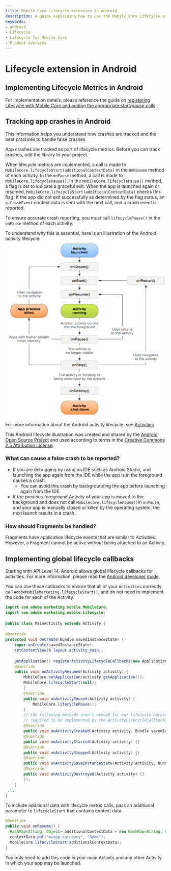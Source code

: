 ```yaml
---
title: Mobile Core Lifecycle extension in Android
description: A guide explaining how to use the Mobile Core Lifecycle extension in Android.
keywords:
- Android
- Lifecycle
- Lifecycle for Mobile Core
- Product overview
---
```


# Lifecycle extension in Android

## Implementing Lifecycle Metrics in Android

For implementation details, please reference the guide on [registering Lifecycle with Mobile Core and adding the appropriate start/pause calls](../index.md#register-lifecycle-with-mobile-core-and-add-appropriate-startpause-calls).

## Tracking app crashes in Android

This information helps you understand how crashes are tracked and the best practices to handle false crashes.

<InlineAlert variant="info" slots="text"/>

App crashes are tracked as part of lifecycle metrics. Before you can track crashes, add the library to your project.

When lifecycle metrics are implemented, a call is made to `MobileCore.lifecycleStart(additionalContextData)` in the `OnResume` method of each activity. In the `onPause` method, a call is made to `MobileCore.lifecyclePause()`. In the `MobileCore.lifecyclePause()` method, a flag is set to indicate a graceful exit. When the app is launched again or resumed, `MobileCore.lifecycleStart(additionalContextData)` checks this flag. If the app did not exit successfully as determined by the flag status, an `a.CrashEvent` context data is sent with the next call, and a crash event is reported.

<InlineAlert variant="info" slots="text"/>

To ensure accurate crash reporting, you must call `lifecyclePause()` in the `onPause` method of each activity.

To understand why this is essential, here is an illustration of the Android activity lifecycle:![](./assets/android/android-crash.png)

For more information about the Android activity lifecycle, see [Activities](https://developer.android.com/guide/components/activities/).

This Android lifecycle illustration was created and shared by the [Android Open Source Project](https://source.android.com/) and used according to terms in the [Creative Commons 2.5 Attribution License](https://creativecommons.org/licenses/by/2.5/).

### What can cause a false crash to be reported?

* If you are debugging by using an IDE such as Android Studio, and launching the app again from the IDE while the app is in the foreground causes a crash.
  * You can avoid this crash by backgrounding the app before launching again from the IDE.
* If the previous foreground Activity of your app is moved to the background and does not call `MobileCore.lifecyclePause()`in `onPause`, and your app is manually closed or killed by the operating system, the next launch results in a crash.

### How should Fragments be handled?

Fragments have application lifecycle events that are similar to Activities. However, a Fragment cannot be active without being attached to an Activity.

## Implementing global lifecycle callbacks

Starting with API Level 14, Android allows global lifecycle callbacks for activities. For more information, please read the [Android developer guide](https://developer.android.com/reference/android/app/Application#registerActivityLifecycleCallbacks%28android.app.Application.ActivityLifecycleCallbacks).

You can use these callbacks to ensure that all of your `Activities` correctly call `AdobeMobileMarketing.lifecycleStart()`, and do not need to implement the code for each of the Activity.

```java
import com.adobe.marketing.mobile.MobileCore;
import com.adobe.marketing.mobile.Lifecycle;

public class MainActivity extends Activity {    

@Override    
protected void onCreate(Bundle savedInstanceState) {
    super.onCreate(savedInstanceState);        
    setContentView(R.layout.activity_main);        

    getApplication().registerActivityLifecycleCallbacks(new Application.ActivityLifecycleCallbacks() {        
    @Override        
    public void onActivityResumed(Activity activity) {
        MobileCore.setApplication(activity.getApplication());
        MobileCore.lifecycleStart(null);        
        }        
        @Override        
        public void onActivityPaused(Activity activity) { 
            MobileCore.lifecyclePause();        
        }        
        // the following methods aren't needed for our lifecycle purposes, but are        
        // required to be implemented by the ActivityLifecycleCallbacks object        
        @Override        
        public void onActivityCreated(Activity activity, Bundle savedInstanceState) {}        
        @Override        
        public void onActivityStarted(Activity activity) {}        
        @Override        
        public void onActivityStopped(Activity activity) {}        
        @Override        
        public void onActivitySaveInstanceState(Activity activity, Bundle outState) {}        
        @Override        
        public void onActivityDestroyed(Activity activity) {}        
        });    
    }
 ...
}
```

To include additional data with lifecycle metric calls, pass an additional parameter to `lifecycleStart` that contains context data:

```java
@Override
public void onResume() {    
  HashMap<String, Object> additionalContextData = new HashMap<String, Object>();    
  contextData.put("myapp.category", "Game");    
  MobileCore.lifecycleStart(additionalContextData);
}
```

<InlineAlert variant="info" slots="text"/>

You only need to add this code in your main Activity and any other Activity in which your app may be launched.
